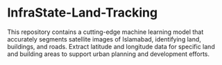 # InfraState-Land-Tracking
This repository contains a cutting-edge machine learning model that accurately segments satellite images of Islamabad, identifying land, buildings, and roads. Extract latitude and longitude data for specific land and building areas to support urban planning and development efforts.
